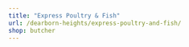 ```yaml
---
title: "Express Poultry & Fish"
url: /dearborn-heights/express-poultry-and-fish/
shop: butcher
---
```

